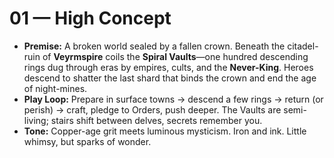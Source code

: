# 01 — High Concept

- **Premise:** A broken world sealed by a fallen crown. Beneath the citadel-ruin of **Veyrmspire** coils the **Spiral Vaults**—one hundred descending rings dug through eras by empires, cults, and the **Never-King**. Heroes descend to shatter the last shard that binds the crown and end the age of night-mines.
- **Play Loop:** Prepare in surface towns → descend a few rings → return (or perish) → craft, pledge to Orders, push deeper. The Vaults are semi-living; stairs shift between delves, secrets remember you.
- **Tone:** Copper-age grit meets luminous mysticism. Iron and ink. Little whimsy, but sparks of wonder.
